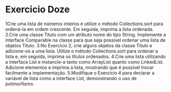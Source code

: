 # Exercicio Doze

1Crie uma lista de números inteiros e utilize o método Collections.sort para ordená-la em ordem crescente. Em seguida, imprima a lista ordenada.
2.Crie uma classe Titulo com um atributo nome do tipo String. Implemente a interface Comparable na classe para que seja possível ordenar uma lista de objetos Titulo.
3.No Exercício 2, crie alguns objetos da classe Titulo e adicione-os a uma lista. Utilize o método Collections.sort para ordenar a lista e, em seguida, imprima os títulos ordenados.
4.Crie uma lista utilizando a interface List e instancie-a tanto como ArrayList quanto como LinkedList. Adicione elementos e imprima a lista, mostrando que é possível trocar facilmente a implementação.
5.Modifique o Exercício 4 para declarar a variável de lista como a interface List, demonstrando o uso de polimorfismo.
